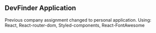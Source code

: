 ## DevFinder Application

Previous company assignment changed to personal application.
Using: React, React-router-dom, Styled-components, React-FontAwesome